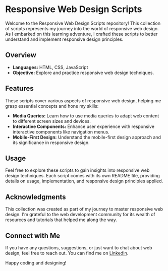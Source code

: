 # Responsive Web Design Scripts

Welcome to the Responsive Web Design Scripts repository! This collection of scripts represents my journey into the world of responsive web design. As I embarked on this learning adventure, I crafted these scripts to better understand and implement responsive design principles.

## Overview

- **Languages:** HTML, CSS, JavaScript
- **Objective:** Explore and practice responsive web design techniques.

## Features

These scripts cover various aspects of responsive web design, helping me grasp essential concepts and hone my skills:

- **Media Queries:** Learn how to use media queries to adapt web content to different screen sizes and devices.
- **Interactive Components:** Enhance user experience with responsive interactive components like navigation menus.
- **Mobile-First Design:** Understand the mobile-first design approach and its significance in responsive design.

## Usage

Feel free to explore these scripts to gain insights into responsive web design techniques. Each script comes with its own README file, providing details on usage, implementation, and responsive design principles applied.

## Acknowledgments

This collection was created as part of my journey to master responsive web design. I'm grateful to the web development community for its wealth of resources and tutorials that helped me along the way.

## Connect with Me

If you have any questions, suggestions, or just want to chat about web design, feel free to reach out. You can find me on [LinkedIn](https://www.linkedin.com/in/justinjmilner/).

Happy coding and designing!

